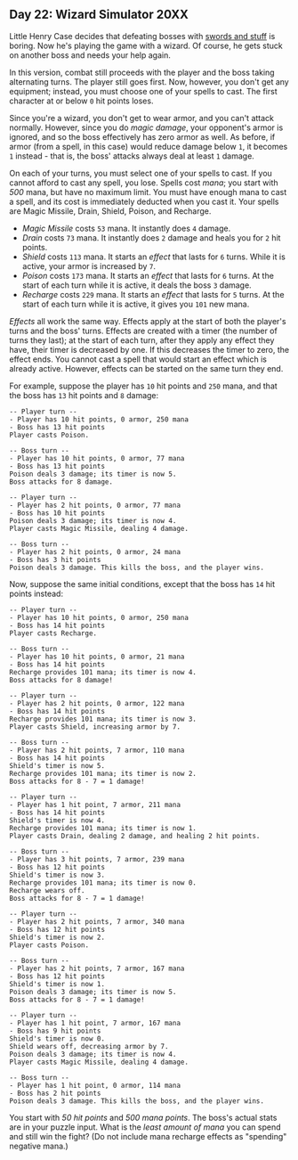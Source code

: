 ## Day 22: Wizard Simulator 20XX 

Little Henry Case decides that defeating bosses with [swords and stuff](21) is boring. Now he's playing the game with a wizard. Of course, he gets stuck on another boss and needs your help again.

In this version, combat still proceeds with the player and the boss taking alternating turns. The player still goes first. Now, however, you don't get any equipment; instead, you must choose one of your spells to cast. The first character at or below `0` hit points loses.

Since you're a wizard, you don't get to wear armor, and you can't attack normally. However, since you do *magic damage*, your opponent's armor is ignored, and so the boss effectively has zero armor as well. As before, if armor (from a spell, in this case) would reduce damage below `1`, it becomes `1` instead - that is, the boss' attacks always deal at least `1` damage.

On each of your turns, you must select one of your spells to cast. If you cannot afford to cast any spell, you lose. Spells cost *mana*; you start with *500* mana, but have no maximum limit. You must have enough mana to cast a spell, and its cost is immediately deducted when you cast it. Your spells are Magic Missile, Drain, Shield, Poison, and Recharge.

- *Magic Missile* costs `53` mana. It instantly does `4` damage.
- *Drain* costs `73` mana. It instantly does `2` damage and heals you for `2` hit points.
- *Shield* costs `113` mana. It starts an *effect* that lasts for `6` turns. While it is active, your armor is increased by `7`.
- *Poison* costs `173` mana. It starts an *effect* that lasts for `6` turns. At the start of each turn while it is active, it deals the boss `3` damage.
- *Recharge* costs `229` mana. It starts an *effect* that lasts for `5` turns. At the start of each turn while it is active, it gives you `101` new mana.

*Effects* all work the same way. Effects apply at the start of both the player's turns and the boss' turns. Effects are created with a timer (the number of turns they last); at the start of each turn, after they apply any effect they have, their timer is decreased by one. If this decreases the timer to zero, the effect ends. You cannot cast a spell that would start an effect which is already active. However, effects can be started on the same turn they end.

For example, suppose the player has `10` hit points and `250` mana, and that the boss has `13` hit points and `8` damage:

```
-- Player turn --
- Player has 10 hit points, 0 armor, 250 mana
- Boss has 13 hit points
Player casts Poison.

-- Boss turn --
- Player has 10 hit points, 0 armor, 77 mana
- Boss has 13 hit points
Poison deals 3 damage; its timer is now 5.
Boss attacks for 8 damage.

-- Player turn --
- Player has 2 hit points, 0 armor, 77 mana
- Boss has 10 hit points
Poison deals 3 damage; its timer is now 4.
Player casts Magic Missile, dealing 4 damage.

-- Boss turn --
- Player has 2 hit points, 0 armor, 24 mana
- Boss has 3 hit points
Poison deals 3 damage. This kills the boss, and the player wins.
```

Now, suppose the same initial conditions, except that the boss has `14` hit points instead:

```
-- Player turn --
- Player has 10 hit points, 0 armor, 250 mana
- Boss has 14 hit points
Player casts Recharge.

-- Boss turn --
- Player has 10 hit points, 0 armor, 21 mana
- Boss has 14 hit points
Recharge provides 101 mana; its timer is now 4.
Boss attacks for 8 damage!

-- Player turn --
- Player has 2 hit points, 0 armor, 122 mana
- Boss has 14 hit points
Recharge provides 101 mana; its timer is now 3.
Player casts Shield, increasing armor by 7.

-- Boss turn --
- Player has 2 hit points, 7 armor, 110 mana
- Boss has 14 hit points
Shield's timer is now 5.
Recharge provides 101 mana; its timer is now 2.
Boss attacks for 8 - 7 = 1 damage!

-- Player turn --
- Player has 1 hit point, 7 armor, 211 mana
- Boss has 14 hit points
Shield's timer is now 4.
Recharge provides 101 mana; its timer is now 1.
Player casts Drain, dealing 2 damage, and healing 2 hit points.

-- Boss turn --
- Player has 3 hit points, 7 armor, 239 mana
- Boss has 12 hit points
Shield's timer is now 3.
Recharge provides 101 mana; its timer is now 0.
Recharge wears off.
Boss attacks for 8 - 7 = 1 damage!

-- Player turn --
- Player has 2 hit points, 7 armor, 340 mana
- Boss has 12 hit points
Shield's timer is now 2.
Player casts Poison.

-- Boss turn --
- Player has 2 hit points, 7 armor, 167 mana
- Boss has 12 hit points
Shield's timer is now 1.
Poison deals 3 damage; its timer is now 5.
Boss attacks for 8 - 7 = 1 damage!

-- Player turn --
- Player has 1 hit point, 7 armor, 167 mana
- Boss has 9 hit points
Shield's timer is now 0.
Shield wears off, decreasing armor by 7.
Poison deals 3 damage; its timer is now 4.
Player casts Magic Missile, dealing 4 damage.

-- Boss turn --
- Player has 1 hit point, 0 armor, 114 mana
- Boss has 2 hit points
Poison deals 3 damage. This kills the boss, and the player wins.
```

You start with *50 hit points* and *500 mana points*. The boss's actual stats are in your puzzle input. What is the *least amount of mana* you can spend and still win the fight? (Do not include mana recharge effects as "spending" negative mana.)